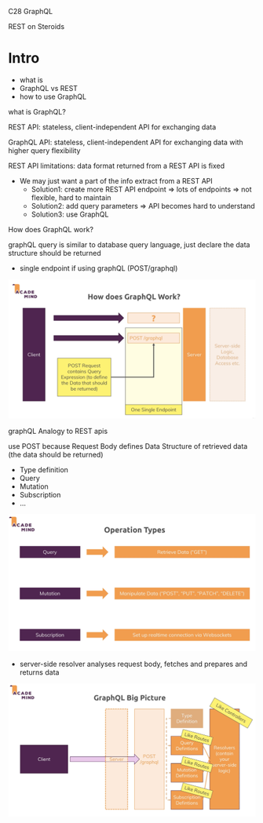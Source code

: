 C28 GraphQL



REST on Steroids



# Intro



+ what is 
+ GraphQL vs REST
+ how to use GraphQL



what is GraphQL?

REST API: stateless, client-independent API for exchanging data

GraphQL API: stateless, client-independent API for exchanging data with higher query flexibility



REST API limitations: data format returned from a REST API is fixed

+ We may just want a part of the info extract from a REST API 
  + Solution1:  create more REST API endpoint => lots of endpoints => not flexible, hard to maintain
  + Solution2: add query parameters => API becomes hard to understand
  + Solution3: use GraphQL



How does GraphQL work?

graphQL query is similar to database query language, just declare the data structure should be returned

+ single endpoint if using graphQL (POST/graphql)

<img src="./src_md/graphql-intro1.png" style="zoom:50%;" />



graphQL Analogy to REST apis

use POST because Request Body defines Data Structure of retrieved data (the data should be returned)

+ Type definition
+ Query
+ Mutation
+ Subscription
+ ...

<img src="./src_md/graphql-intro2.png" style="zoom:50%;" />



+ server-side resolver analyses request body, fetches and prepares and returns data

<img src="./src_md/graphql-intro3.png" style="zoom:50%;" />